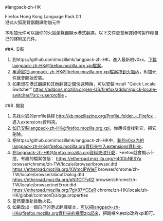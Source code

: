 #langpack-zh-HK

Firefox Hong Kong Language Pack 0.1  
港式火狐瀏覽器翻譯附加元件

本附加元件可以讓你的火狐瀏覽器顯示港式翻譯。以下文件更會解譯如何製作你自己的譯附加元件。

##A. 安裝

1. 到https://github.com/mozillahk/langpack-zh-HK，進入最新的v0xx，下載langpack-zh-HK@firefox.mozilla.org.xpi檔案。
2. 用滑鼠把langpack-zh-HK@firefox.mozilla.org.xpi檔案拖到火狐內，附加元件就會開始安裝。
3. 如果想在港式翻譯和其他翻譯之間快速轉換，可以安裝Install "Quick Locale Switcher" https://addons.mozilla.org/en-US/firefox/addon/quick-locale-switcher/?src=userprofile 。

##B. 開發

1. 先找火狐的profile路經 http://kb.mozillazine.org/Profile_folder_-_Firefox ， 進入extensions資料夾。
2. 如已安裝langpack-zh-HK@firefox.mozilla.org.xpi，你應該會找到它，把它刪除。
3. 把https://github.com/mozillahk/langpack-zh-HK中，新的v0xx內的langpack-zh-HK@firefox.mozilla.org資料夾抄入extensions資料夾。
4. 在langpack-zh-HK@firefox.mozilla.org資料夾改什麼，Firefox就會顯示什麼。有趣的檔案包括：
https://etherpad.mozilla.org/H40DbNESYa  browser/chrome/zh-TW/locale/browser/browser.dtd
https://etherpad.mozilla.org/XWmclPWIeF  browser/chrome/zh-TW/locale/browser/aboutDialog.dtd
https://etherpad.mozilla.org/qNI1OTFyR2  browser/chrome/zh-TW/locale/browser/netError.dtd
https://etherpad.mozilla.org/7gV87YCEeR  chrome/zh-HK/locale/zh-HK/global/commonDialogs.properties
5. 當然要重新啟動火狐。
6. 如果改出一個自己的港式翻譯版本，可以把langpack-zh-HK@firefox.mozilla.org資料夾的檔案zip起來，把副檔名由zip改為xpi即可。

